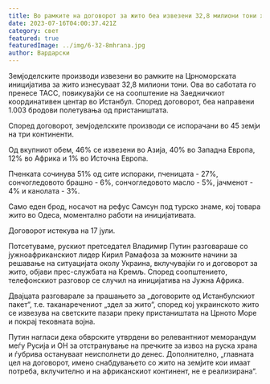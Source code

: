 ```yaml
---
title: Во рамките на договорот за жито беа извезени 32,8 милиони тони храна
date: 2023-07-16T04:00:37.421Z
category: свет
featured: true
featuredImage: ../img/6-32-8mhrana.jpg
author: Вардарски
---
```



Земјоделските производи извезени во рамките на Црноморската иницијатива за жито изнесуваат 32,8 милиони тони. Ова во саботата го пренесе ТАСС, повикувајќи се на соопштение на Заедничкиот координативен центар во Истанбул. Според договорот, беа направени 1.003 бродови полетувања од пристаништата.

Според договорот, земјоделските производи се испорачани во 45 земји на три континенти.

Од вкупниот обем, 46% се извезени во Азија, 40% во Западна Европа, 12% во Африка и 1% во Источна Европа.

Пченката сочинува 51% од сите испораки, пченицата - 27%, сончогледовото брашно - 6%, сончогледовото масло - 5%, јачменот - 4% и канолата - 3%.

Само еден брод, носачот на рефус Самсун под турско знаме, кој товара жито во Одеса, моментално работи на иницијативата.

Договорот истекува на 17 јули.

Потсетуваме, рускиот претседател Владимир Путин разговараше со јужноафриканскиот лидер Кирил Рамафоза за можните начини за решавање на ситуацијата околу Украина, вклучувајќи го и договорот за жито, објави прес-службата на Кремљ. Според соопштението, телефонскиот разговор се случил на иницијатива на Јужна Африка.

Двајцата разговарале за прашањето за „договорите од Истанбулскиот пакет“, т.е. таканаречениот „здел за жито“, според кој украинското жито се извезува на светските пазари преку пристаништата на Црното Море и покрај тековната војна.

Путин нагласи дека обврските утврдени во релевантниот меморандум меѓу Русија и ОН за отстранување на пречките за извоз на руска храна и ѓубрива остануваат неисполнети до денес. Дополнително, „главната цел на договорот, имено снабдувањето со жито на земјите кои имаат потреба, вклучително и на африканскиот континент, не е реализирана“.